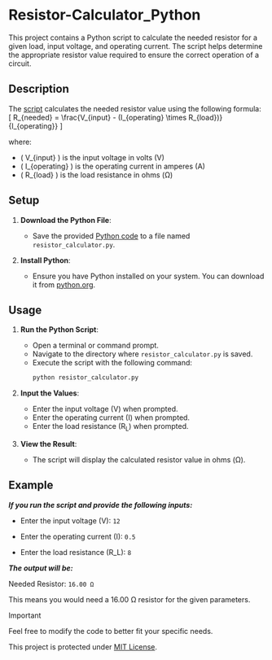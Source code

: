 # Resistor-Calculator_Python

This project contains a Python script to calculate the needed resistor for a given load, input voltage, and operating current. The script helps determine the appropriate resistor value required to ensure the correct operation of a circuit.

## Description

The [script](resistor_calculator.py) calculates the needed resistor value using the following formula:
\[ R_{needed} = \frac{V_{input} - (I_{operating} \times R_{load})}{I_{operating}} \]

where:
- \( V_{input} \) is the input voltage in volts (V)
- \( I_{operating} \) is the operating current in amperes (A)
- \( R_{load} \) is the load resistance in ohms (Ω)

## Setup

1. **Download the Python File**:
   - Save the provided [Python code](resistor_calculator.py) to a file named `resistor_calculator.py`.

2. **Install Python**:
   - Ensure you have Python installed on your system. You can download it from [python.org](https://www.python.org/).

## Usage

1. **Run the Python Script**:
   - Open a terminal or command prompt.
   - Navigate to the directory where `resistor_calculator.py` is saved.
   - Execute the script with the following command:
     ```sh
     python resistor_calculator.py
     ```

2. **Input the Values**:
   - Enter the input voltage (V) when prompted.
   - Enter the operating current (I) when prompted.
   - Enter the load resistance (R<sub>L</sub>) when prompted.

3. **View the Result**:
   - The script will display the calculated resistor value in ohms (Ω).

## Example

***If you run the script and provide the following inputs:***

- Enter the input voltage (V): `12`

- Enter the operating current (I): `0.5`

- Enter the load resistance (R_L): `8`


***The output will be:***

Needed Resistor: `16.00 Ω`


This means you would need a 16.00 Ω resistor for the given parameters.


>[!IMPORTANT]
>Feel free to modify the code to better fit your specific needs.
>
>This project is protected under [MIT License](LICENSE).

